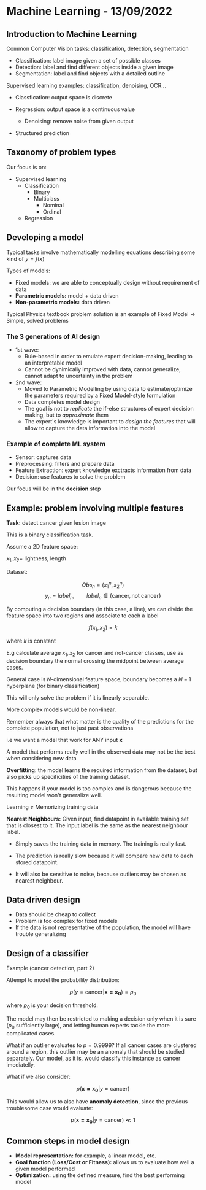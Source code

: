 # Machine Learning - 13/09/2022

## Introduction to Machine Learning

Common Computer Vision tasks: classification, detection, segmentation

- Classification: label image given a set of possible classes
- Detection: label and find different objects inside a given image
- Segmentation: label and find objects with a detailed outline

Supervised learning examples: classification, denoising, OCR...

- Classfication: output space is discrete

- Regression: output space is a continuous value
  -  Denoising: remove noise from given output

- Structured prediction

## Taxonomy of problem types
Our focus is on: 
- Supervised learning
  - Classification
    - Binary
    - Multiclass
      - Nominal
      - Ordinal
  - Regression 

## Developing a model
Typical tasks involve mathematically modelling equations describing some kind of $y = f(x)$

Types of models:
- Fixed models: we are able to conceptually design without requirement of data
- **Parametric models:** model + data driven
- **Non-parametric models:** data driven

Typical Physics textbook problem solution is an example of Fixed Model $\rightarrow$ Simple, solved problems

### The 3 generations of AI design
- 1st wave: 
    - Rule-based in order to emulate expert decision-making, leading to an interpretable model
    - Cannot be dynimically improved with data, cannot generalize, cannot adapt to uncertainty in the problem
- 2nd wave:
  - Moved to Parametric Modelling by using data to estimate/optimize the parameters required by a Fixed Model-style formulation
  - Data completes model design
  - The goal is not to *replicate* the if-else structures of expert decision making, but to *approximate* them
  - The expert's knowledge is important to *design the features* that will allow to capture the data information into the model

### Example of complete ML system

- Sensor: captures data
- Preprocessing: filters and prepare data
- Feature Extraction: expert knowledge exctracts information from data
- Decision: use features to solve the problem

Our focus will be in the **decision** step

## Example: problem involving multiple features
**Task:** detect cancer given lesion image 

This is a binary classification task.

Assume a 2D feature space:

$x_1, x_2 =$ lightness, length

Dataset: 

$$
Obs_n = (x_1^{n}, x_2^{n})
$$
$$
y_{n} = label_n, \qquad label_n \in \{\text{cancer}, \text{not cancer}\}
$$

By computing a decision boundary (in this case, a line), we can divide the feature space into two regions and associate to each a label

$$
f(x_1, x_2) = k
$$

where $k$ is constant

E.g calculate average $x_1, x_2$ for cancer and not-cancer classes, use as decision boundary the normal crossing the midpoint between average cases.

General case is $N$-dimensional feature space, boundary becomes a $N-1$ hyperplane (for binary classification)

This will only solve the problem if it is linearly separable.

More complex models would be non-linear.

Remember always that what matter is the quality of the predictions for the complete population, not to just past observations

i.e we want a model that work for ANY input $\mathbf{x}$

A model that performs really well in the observed data may not be the best when considering new data

**Overfitting**: the model learns the required information from the dataset, but also picks up specificities of the training dataset.

This happens if your model is too complex and is dangerous because the resulting model won't generalize well.

Learning $\ne$ Memorizing training data

**Nearest Neighbours:**
Given input, find datapoint in available training set that is closest to it. The input label is the same as the nearest neighbour label.


- Simply saves the training data in memory. The training is really fast.

- The prediction is really slow because it will compare new data to each stored datapoint. 

- It will also be sensitive to noise, because outliers may be chosen as nearest neighbour.

## Data driven design
- Data should be cheap to collect
- Problem is too complex for fixed models
- If the data is not representative of the population, the model will have trouble generalizing

## Design of a classifier

Example (cancer detection, part 2)

Attempt to model the probability distribution:

$$
p(y = \text{cancer}|\mathbf{x = x_0}) = p_0
$$

where $p_0$ is your decision threshold.

The model may then be restricted to making a decision only when it is sure ($p_0$ sufficiently large), and letting human experts tackle the more complicated cases.

What if an outlier evaluates to $p = 0.9999$? If all cancer cases are clustered around a region, this outlier may be an anomaly that should be studied separately. Our model, as it is, would classify this instance as cancer imediatelly.

What if we also consider:

$$
p(\mathbf{x = x_0}|y = \text{cancer})
$$

This would allow us to also have **anomaly detection**, since the previous troublesome case would evaluate:

$$
p(\mathbf{x = x_0}|y = \text{cancer}) \ll 1
$$

## Common steps in model design
- **Model representation:** for example, a linear model, etc.
- **Goal function (Loss/Cost or Fitness):** allows us to evaluate how well a given model performed
- **Optimization:** using the defined measure, find the best performing model